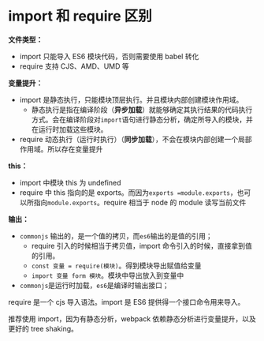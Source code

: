 # import 和 require 区别

**文件类型：**

- import 只能导入 ES6 模块代码，否则需要使用 babel 转化
- require 支持 CJS、AMD、UMD 等

**变量提升：**

- import 是静态执行，只能模块顶层执行。并且模块内部创建模块作用域。
  - 静态执行是指在编译阶段（**异步加载**）就能够确定其执行结果的代码执行方式。会在编译阶段对`import`语句进行静态分析，确定所导入的模块，并在运行时加载这些模块。
- require 动态执行（运行时执行）（**同步加载**），不会在模块内部创建一个局部作用域。所以存在变量提升

**this：**

- import 中模块 this 为 undefined
- require 中 this 指向的是 exports。而因为`exports =module.exports`，也可以所指向`module.exports`。require 相当于 node 的 module 读写当前文件

**输出：**

- `commonjs` 输出的，是一个值的拷贝，而`es6`输出的是值的引用；
  - require 引入的时候相当于拷贝值，import 命令引入的时候，直接拿到值的引用。
  - `const 变量 = require(模块)`。得到模块导出赋值给变量
  - `import 变量 form 模块`。模块中导出放入到变量中
- `commonjs`是运行时加载，`es6`是编译时输出接口；

require 是一个 cjs 导入语法。import 是 ES6 提供得一个接口命令用来导入。

推荐使用 import，因为有静态分析，webpack 依赖静态分析进行变量提升，以及更好的 tree shaking。
